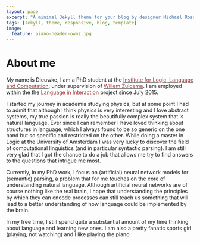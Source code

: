 ```yaml
---
layout: page
excerpt: "A minimal Jekyll theme for your blog by designer Michael Rose."
tags: [Jekyll, theme, responsive, blog, template]
image:
  feature: piano-header-own2.jpg
---
```


# About me

My name is Dieuwke, I am a PhD student at the <a href="http://illc.uva.nl" target="_blank"><font color="brown">Institute for Logic, Language and Computation</font></a>, under supervision of <a href="http://wzuidema.humanities.uva.nl/" target="_blank"><font color="brown">Willem Zuidema</font></a>. 
I am employed within the the <a href="https://www.languageininteraction.nl/" target="_blank"><font color="brown">Language in Interaction</font></a> project since July 2015.

I started my journey in academia studying physics, but at some point I had to admit that although I think physics is very interesting and I love abstract systems, my true passion is really the beautifully complex system that is natural language.
Ever since I can remember I have loved thinking about structures in language, which I always found to be so generic on the one hand but so specific and restricted on the other.
While doing a master in Logic at the University of Amsterdam I was very lucky to discover the field of computational linguistics (and in particular syntactic parsing).
I am still very glad that I got the chance to do a job that allows me try to find answers to the questions that intrigue me most.

Currently, in my PhD work, I focus on (artificial) neural network models for (semantic) parsing, a problem that for me touches on the core of understanding natural language.
Although artificial neural networks are of course nothing like the real brain, I hope that understanding the principles by which they can encode processes can still teach us something that will lead to a better understanding of how language could be implemented by the brain.   

In my free time, I still spend quite a substantial amount of my time thinking about language and learning new ones.
I am also a pretty fanatic sports girl (playing, not watching) and I like playing the piano.
